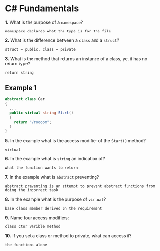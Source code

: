 # C# Fundamentals


**1.** What is the purpose of a `namespace`?
<!-- enter you answer in the space below -->
```
namespace declares what the type is for the file
```
**2.** What is the difference between a `class` and a `struct`?
<!-- enter you answer in the space below -->
```
struct = public. class = private
```
**3.** What is the method that returns an instance of a class, yet it has no return type?
<!-- enter you answer in the space below -->
```
return string
```
## Example 1
```c#
abstract class Car
{
  ...
  public virtual string Start()
  {
    return "Vroooom";
  }
}
```
**5.** In the example what is the access modifier of the `Start()` method?
<!-- enter you answer in the space below -->
```
virtual
```
**6.** In the example what is `string` an indication of?
<!-- enter you answer in the space below -->
```
what the function wants to return
```
**7.** In the example what is `abstract` preventing?
<!-- enter you answer in the space below -->
```
abstract preventing is an attempt to prevent abstract functions from doing the incorrect task
```
**8.** In the example what is the purpose of `virtual`?
<!-- enter you answer in the space below -->
```
base class member derived on the requirement
```
**9.** Name four access modifiers:
<!-- enter you answer in the space below -->
```
class ctor varible method
```
**10.** If you set a class or method to private, what can access it?
<!-- enter you answer in the space below -->
```
the functions alone
```